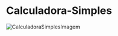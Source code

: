 # Calculadora-Simples
![CalculadoraSimplesImagem](https://user-images.githubusercontent.com/89491522/136056792-06571274-c973-4053-91f4-0298f3d5640d.png)
